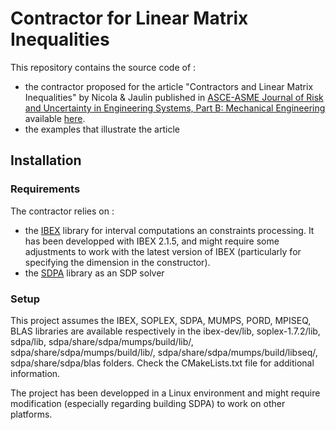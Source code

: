 # Contractor for Linear Matrix Inequalities

This repository contains the source code of :

- the contractor proposed for the article "Contractors and Linear Matrix Inequalities" by Nicola & Jaulin published in [ASCE-ASME Journal of Risk and Uncertainty in Engineering Systems, Part B: Mechanical Engineering](http://ascelibrary.org/doi/abs/10.1115/1.4030781) available [here](https://www.ensta-bretagne.fr/jaulin/paper_nicola_lmi.pdf).
- the examples that illustrate the article

## Installation

### Requirements

The contractor relies on :

- the [IBEX](http://ibex-lib.org/) library for interval computations an constraints processing. It has been developped with IBEX 2.1.5, and might require some adjustments to work with the latest version of IBEX (particularly for specifying the dimension in the constructor).
- the [SDPA](http://sdpa.sourceforge.net/) library as an SDP solver

### Setup

This project assumes the IBEX, SOPLEX, SDPA, MUMPS, PORD, MPISEQ, BLAS libraries are available respectively in the ibex-dev/lib, soplex-1.7.2/lib, sdpa/lib, sdpa/share/sdpa/mumps/build/lib/, sdpa/share/sdpa/mumps/build/lib/, sdpa/share/sdpa/mumps/build/libseq/, sdpa/share/sdpa/blas folders. Check the CMakeLists.txt file for additional information.

The project has been developped in a Linux environment and might require modification (especially regarding building SDPA) to work on other platforms.